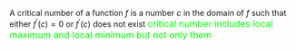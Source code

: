 A critical number of a function $f$ is a number $c$ in the domain of $f$ such that either $f^{'}(c) = 0$ or $f^{'}(c)$ does not exist
<font color="00FF00" size="3">critical number includes local maximum and local minimum but not only them</font>
